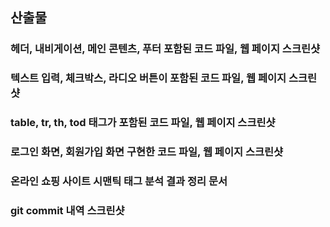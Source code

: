 ## 산출물

### 헤더, 내비게이션, 메인 콘텐츠, 푸터 포함된 코드 파일, 웹 페이지 스크린샷

### 텍스트 입력, 체크박스, 라디오 버튼이 포함된 코드 파일, 웹 페이지 스크린샷

### table, tr, th, tod 태그가 포함된 코드 파일, 웹 페이지 스크린샷

### 로그인 화면, 회원가입 화면 구현한 코드 파일, 웹 페이지 스크린샷

### 온라인 쇼핑 사이트 시맨틱 태그 분석 결과 정리 문서

### git commit 내역 스크린샷
